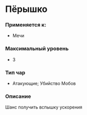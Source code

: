 # Пёрышко

### Применяется к:

* Мечи

### Максимальный уровень&#x20;

* 3

### Тип чар

* Атакующие; Убийство Мобов

### Описание&#x20;

Шанс получить вспышку ускорения&#x20;

